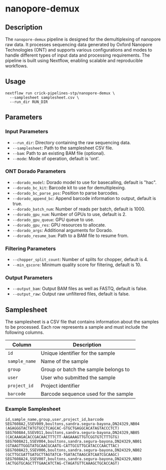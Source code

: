 # nanopore-demux

## Description
The `nanopore-demux` pipeline is designed for the demultiplexing of nanopore raw data. It processes sequencing data generated by Oxford Nanopore Technologies (ONT) and supports various configurations and modes to handle different types of input data and processing requirements. The pipeline is built using Nextflow, enabling scalable and reproducible workflows.

## Usage

```
nextflow run crick-pipelines-stp/nanopore-demux \
  --samplesheet samplesheet.csv \
  --run_dir RUN_DIR
```

## Parameters

### Input Parameters
- `--run_dir`: Directory containing the raw sequencing data.
- `--samplesheet`: Path to the samplesheet CSV file.
- `--bam`: Path to an existing BAM file (optional).
- `--mode`: Mode of operation, default is 'ont'.

### ONT Dorado Parameters
- `--dorado_model`: Dorado model to use for basecalling, default is "hac".
- `--dorado_bc_kit`: Barcode kit to use for demultiplexing.
- `--dorado_bc_parse_pos`: Position to parse barcodes.
- `--dorado_append_bc`: Append barcode information to output, default is true.
- `--dorado_batch_num`: Number of reads per batch, default is 1000.
- `--dorado_gpu_num`: Number of GPUs to use, default is 2.
- `--dorado_gpu_queue`: GPU queue to use.
- `--dorado_gpu_res`: GPU resources to allocate.
- `--dorado_args`: Additional arguments for Dorado.
- `--dorado_resume_bam`: Path to a BAM file to resume from.

### Filtering Parameters
- `--chopper_split_count`: Number of splits for chopper, default is 4.
- `--min_qscore`: Minimum quality score for filtering, default is 10.

### Output Parameters
- `--output_bam`: Output BAM files as well as FASTQ, default is false.
- `--output_raw`: Output raw unfiltered files, default is false.

## Samplesheet

The samplesheet is a CSV file that contains information about the samples to be processed. Each row represents a sample and must include the following columns.

| Column            | Description                                      |
| ----------------- | ------------------------------------------------ |
| `id`              | Unique identifier for the sample                 |
| `sample_name`     | Name of the sample                               |
| `group`           | Group or batch the sample belongs to             |
| `user`            | User who submitted the sample                    |
| `project_id`      | Project identifier                               |
| `barcode`         | Barcode sequence used for the sample             |

### Example Samplesheet

```csv
id,sample_name,group,user,project_id,barcode
SEG7608A2,SSEV009,boultons,sandra.segura-bayona,DN24329,NB04 (AGAGGGTACTATGTGCCTCAGCAC-GTGCTGAGGCACATAGTACCCTCT)
SEG7608A4,SSEV011,boultons,sandra.segura-bayona,DN24329,NB05 (CACAAAGACACCGACAACTTTCTT-AAGAAAGTTGTCGGTGTCTTTGTG)
SEG7608A21,SSEV004,boultons,sandra.segura-bayona,DN24329,NB01 (GTAAGTTGGGTATGCAACGCAATG-CATTGCGTTGCATACCCAACTTAC)
SEG7608A23,SSEV006,boultons,sandra.segura-bayona,DN24329,NB02 (GCTTGCGATTGATGCTTAGTATCA-TGATACTAAGCATCAATCGCAAGC)
SEG7608A24,SSEV007,boultons,sandra.segura-bayona,DN24329,NB03 (ACTGGTGCAGCTTTGAACATCTAG-CTAGATGTTCAAAGCTGCACCAGT)
```
